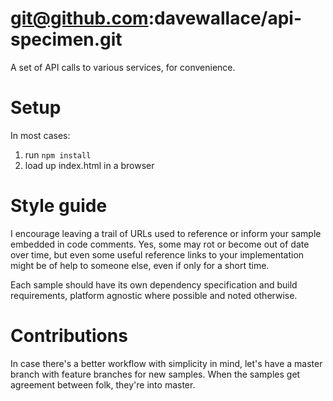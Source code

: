 # git@github.com:davewallace/api-specimen.git
A set of API calls to various services, for convenience.

# Setup

In most cases:
1. run `npm install`
2. load up index.html in a browser

# Style guide

I encourage leaving a trail of URLs used to reference or inform your sample
embedded in code comments. Yes, some may rot or become out of date over time,
but even some useful reference links to your implementation might be of help to
someone else, even if only for a short time.

Each sample should have its own dependency specification and build requirements,
platform agnostic where possible and noted otherwise.

# Contributions

In case there's a better workflow with simplicity in mind, let's have a master
branch with feature branches for new samples. When the samples get agreement
between folk, they're into master.
